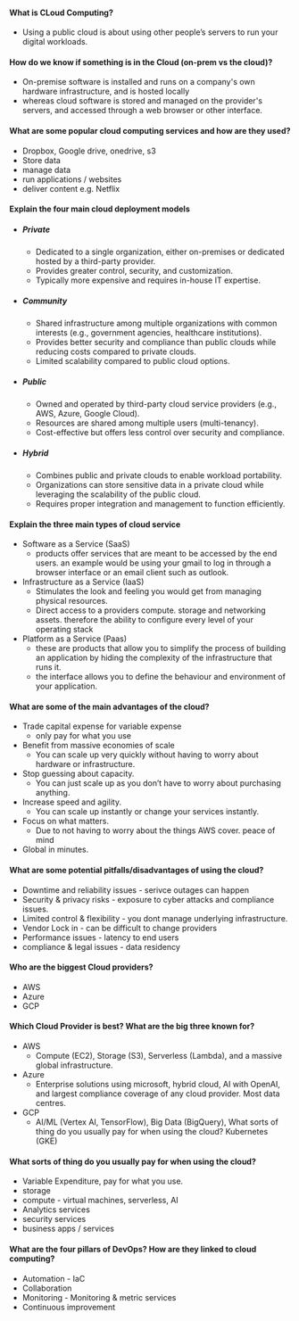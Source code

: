 #### What is CLoud Computing?
- Using a public cloud is about using other people’s servers to run your digital workloads. 
#### How do we know if something is in the Cloud (on-prem vs the cloud)?
- On-premise software is installed and runs on a company's own hardware infrastructure, and is hosted locally
- whereas cloud software is stored and managed on the provider's servers, and accessed through a web browser or other interface.
#### What are some popular cloud computing services and how are they used?
- Dropbox, Google drive, onedrive, s3 
- Store data 
- manage data 
- run applications / websites
- deliver content e.g. Netflix
#### Explain the four main cloud deployment models
- ##### Private
  - Dedicated to a single organization, either on-premises or dedicated hosted by a third-party provider.
  - Provides greater control, security, and customization.
  - Typically more expensive and requires in-house IT expertise.
- ##### Community
  - Shared infrastructure among multiple organizations with common interests (e.g., government agencies, healthcare institutions).
  - Provides better security and compliance than public clouds while reducing costs compared to private clouds.
  - Limited scalability compared to public cloud options.
- ##### Public
  - Owned and operated by third-party cloud service providers (e.g., AWS, Azure, Google Cloud).
  - Resources are shared among multiple users (multi-tenancy).
  - Cost-effective but offers less control over security and compliance.
- ##### Hybrid 
  - Combines public and private clouds to enable workload portability.
  - Organizations can store sensitive data in a private cloud while leveraging the scalability of the public cloud.
  - Requires proper integration and management to function efficiently.

#### Explain the three main types of cloud service
- Software as a Service (SaaS)
  - products offer services that are meant to be accessed by the end users. an example would be using your gmail to log in through a browser interface or an email client such as outlook.
- Infrastructure as a Service (IaaS)
  - Stimulates the look and feeling you would get from managing physical resources. 
  - Direct access to a providers compute. storage and networking assets. therefore the ability to configure every level of your operating stack
- Platform as a Service (Paas)
  -  these are products that allow you to simplify the process of building an application by hiding the complexity of the infrastructure that runs it.
  -  the interface allows you to define the behaviour and environment of your application.

#### What are some of the main advantages of the cloud?
- Trade capital expense for variable expense 
  - only  pay for what you use
- Benefit from massive economies of scale
  - You can scale up very quickly without having to worry about hardware or infrastructure.
- Stop guessing about capacity.
  - You can just scale up as you don’t have to worry about purchasing anything.
- Increase speed and agility.
  - You can scale up instantly or change your services instantly.
- Focus on what matters.
  - Due to not having to worry about the things AWS cover. peace of mind
- Global in minutes.

#### What are some potential pitfalls/disadvantages of using the cloud?
- Downtime and reliability issues - serivce outages can happen 
- Security & privacy risks - exposure to cyber attacks and compliance issues. 
- Limited control & flexibility - you dont manage underlying infrastructure.
- Vendor Lock in - can be difficult to change providers
- Performance issues - latency to end users
- compliance & legal issues - data residency 

#### Who are the biggest Cloud providers?
- AWS
- Azure
- GCP

#### Which Cloud Provider is best? What are the big three known for?
- AWS
  -  Compute (EC2), Storage (S3), Serverless (Lambda), and a massive global infrastructure.
- Azure
  - Enterprise solutions using microsoft, hybrid cloud, AI with OpenAI, and largest compliance coverage of any cloud provider. Most data centres.
- GCP
  - AI/ML (Vertex AI, TensorFlow), Big Data (BigQuery), What sorts of thing do you usually pay for when using the cloud? Kubernetes (GKE)

#### What sorts of thing do you usually pay for when using the cloud? 
- Variable Expenditure, pay for what you use.
- storage 
- compute - virtual machines, serverless, AI 
- Analytics services
- security services 
- business apps / services

#### What are the four pillars of DevOps? How are they linked to cloud computing?
- Automation - IaC
- Collaboration 
- Monitoring - Monitoring & metric services
- Continuous improvement  
  